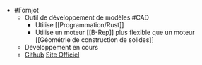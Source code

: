 - #Fornjot
	- Outil de développement de modèles #CAD
		- Utilise [[Programmation/Rust]]
		- Utilise un moteur [[B-Rep]] plus flexible que un moteur [[Géométrie de construction de solides]]
	- Développement en cours
	- [Github](https://github.com/hannobraun/Fornjot) [Site Officiel](https://www.fornjot.app/)